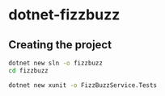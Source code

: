 # dotnet-fizzbuzz

## Creating the project

```bash
dotnet new sln -o fizzbuzz
cd fizzbuzz
```

```bash
dotnet new xunit -o FizzBuzzService.Tests
```
